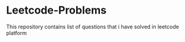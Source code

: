 # Leetcode-Problems
This repository contains list of questions that i have solved in leetcode platform
